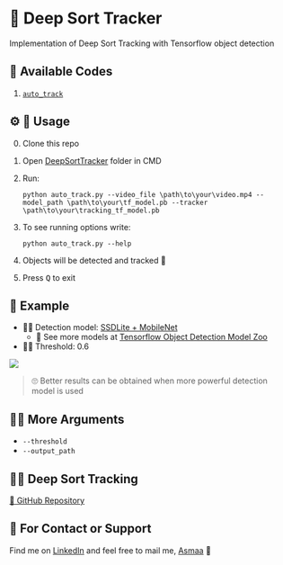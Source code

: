 # 🌊 Deep Sort Tracker
Implementation of Deep Sort Tracking with Tensorflow object detection

## 🎈 Available Codes
1. [`auto_track`](track_me.py)
 
## ⚙ 🔩 Usage
0. Clone this repo
1. Open [DeepSortTracker](../DeepSortTracker) folder in CMD
2. Run:
   
    `python auto_track.py --video_file \path\to\your\video.mp4 --model_path \path\to\your\tf_model.pb --tracker \path\to\your\tracking_tf_model.pb` 

3. To see running options write:
   
   `python auto_track.py --help`

4. Objects will be detected and tracked 🤗
5. Press <kbd>Q</kbd> to exit  

## 👀 Example
- 🕵️‍♀️ Detection model: [SSDLite + MobileNet](http://download.tensorflow.org/models/object_detection/ssdlite_mobilenet_v2_coco_2018_05_09.tar.gz)
  - 🧐 See more models at [Tensorflow Object Detection Model Zoo](https://github.com/tensorflow/models/blob/master/research/object_detection/g3doc/detection_model_zoo.md) 
- 👮‍♀️ Threshold: 0.6
  
![](../../res/deep_sort_output.gif)

> 🙄 Better results can be obtained when more powerful detection model is used

## 🤹‍♀️ More Arguments
- `--threshold`
- `--output_path`

## 👩‍🏫 Deep Sort Tracking
[🚀 GitHub Repository](https://github.com/nwojke/deep_sort)

## 💼 For Contact or Support
Find me on [LinkedIn](https://www.linkedin.com/in/asmaamirkhan/) and feel free to mail me, [Asmaa](mailto:asmaamirkhan.am@gmail.com) 🦋

